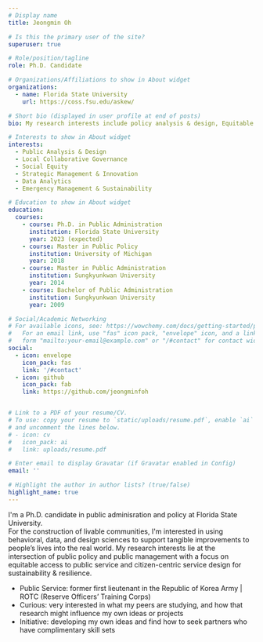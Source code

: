 ```yaml
---
# Display name
title: Jeongmin Oh

# Is this the primary user of the site?
superuser: true

# Role/position/tagline
role: Ph.D. Candidate

# Organizations/Affiliations to show in About widget
organizations:
  - name: Florida State University
    url: https://coss.fsu.edu/askew/

# Short bio (displayed in user profile at end of posts)
bio: My research interests include policy analysis & design, Equitable public service delivery and strategic management.

# Interests to show in About widget
interests:
  - Public Analysis & Design
  - Local Collaborative Governance
  - Social Equity  
  - Strategic Management & Innovation
  - Data Analytics
  - Emergency Management & Sustainability

# Education to show in About widget
education:
  courses:
    - course: Ph.D. in Public Administration
      institution: Florida State University
      year: 2023 (expected)
    - course: Master in Public Policy
      institution: University of Michigan
      year: 2018
    - course: Master in Public Administration
      institution: Sungkyunkwan University
      year: 2014      
    - course: Bachelor of Public Administration 
      institution: Sungkyunkwan University
      year: 2009

# Social/Academic Networking
# For available icons, see: https://wowchemy.com/docs/getting-started/page-builder/#icons
#   For an email link, use "fas" icon pack, "envelope" icon, and a link in the
#   form "mailto:your-email@example.com" or "/#contact" for contact widget.
social:
  - icon: envelope
    icon_pack: fas
    link: '/#contact'
  - icon: github
    icon_pack: fab
    link: https://github.com/jeongminfoh


# Link to a PDF of your resume/CV.
# To use: copy your resume to `static/uploads/resume.pdf`, enable `ai` icons in `params.toml`,
# and uncomment the lines below.
# - icon: cv
#   icon_pack: ai
#   link: uploads/resume.pdf

# Enter email to display Gravatar (if Gravatar enabled in Config)
email: ''

# Highlight the author in author lists? (true/false)
highlight_name: true
---
```


I'm a Ph.D. candidate in public adminisration and policy at Florida State University. </br> 
For the construction of livable communities, I'm interested in using behavioral, data, and design sciences to support tangible improvements to people’s lives into the real world. My research interests lie at the intersection of public policy and public management with a focus on equitable access to public service and citizen-centric service design for sustainability & resilience.

- Public Service: former first lieutenant in the Republic of Korea Army | ROTC (Reserve Officers’ Training Corps)
- Curious: very interested in what my peers are studying, and how that research might influence my own ideas or projects
- Initiative: developing my own ideas and find how to seek partners who have complimentary skill sets 

